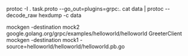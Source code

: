 protoc -I . task.proto --go_out=plugins=grpc:.
cat data | protoc --decode_raw
hexdump -c data

mockgen -destination mock2 google.golang.org/grpc/examples/helloworld/helloworld GreeterClient
mockgen -destination mock1 -source=helloworld/helloworld/helloworld.pb.go
